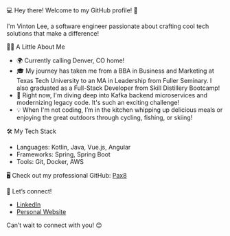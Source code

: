 💻 Hey there! Welcome to my GitHub profile! 🌟

I'm Vinton Lee, a software engineer passionate about crafting cool tech solutions that make a difference! 

:technologist: A Little About Me

- 🌍 Currently calling Denver, CO home!
- 🎓 My journey has taken me from a BBA in Business and Marketing at Texas Tech University to an MA in Leadership from Fuller Seminary. I also graduated as a Full-Stack Developer from Skill Distillery Bootcamp!
- 🚀 Right now, I'm diving deep into Kafka backend microservices and modernizing legacy code. It's such an exciting challenge!
- 💡 When I'm not coding, I’m in the kitchen whipping up delicious meals or enjoying the great outdoors through cycling, fishing, or skiing!

🛠️ My Tech Stack

- Languages: Kotlin, Java, Vue.js, Angular
- Frameworks: Spring, Spring Boot
- Tools: Git, Docker, AWS

:desktop_computer: Check out my professional GitHub: [Pax8](https://github.com/vleepax8)

🔗 Let’s connect!

- [LinkedIn](https://www.linkedin.com/in/vintonlee/)
- [Personal Website](https://vintonlee.dev/) 

Can’t wait to connect with you! 😊
